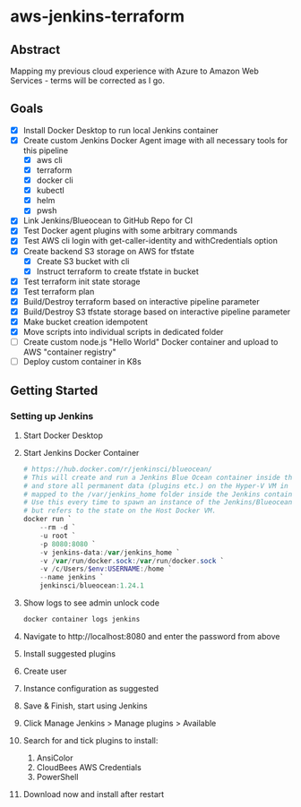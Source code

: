 # aws-jenkins-terraform

## Abstract

Mapping my previous cloud experience with Azure to Amazon Web Services - terms will be corrected as I go.

## Goals

- [x] Install Docker Desktop to run local Jenkins container
- [x] Create custom Jenkins Docker Agent image with all necessary tools for this pipeline
  - [x] aws cli
  - [x] terraform
  - [x] docker cli
  - [x] kubectl
  - [x] helm
  - [x] pwsh
- [x] Link Jenkins/Blueocean to GitHub Repo for CI
- [x] Test Docker agent plugins with some arbitrary commands
- [x] Test AWS cli login with get-caller-identity and withCredentials option
- [x] Create backend S3 storage on AWS for tfstate
  - [x] Create S3 bucket with cli
  - [x] Instruct terraform to create tfstate in bucket
- [x] Test terraform init state storage
- [x] Test terraform plan
- [x] Build/Destroy terraform based on interactive pipeline parameter
- [x] Build/Destroy S3 tfstate storage based on interactive pipeline parameter
- [x] Make bucket creation idempotent
- [x] Move scripts into individual scripts in dedicated folder
- [ ] Create custom node.js "Hello World" Docker container and upload to AWS "container registry"
- [ ] Deploy custom container in K8s

## Getting Started

### Setting up Jenkins

1. Start Docker Desktop
1. Start Jenkins Docker Container

    ```powershell
    # https://hub.docker.com/r/jenkinsci/blueocean/
    # This will create and run a Jenkins Blue Ocean container inside the Docker Desktop Hyper-V VM
    # and store all permanent data (plugins etc.) on the Hyper-V VM in the jenkins-data folder, which is
    # mapped to the /var/jenkins_home folder inside the Jenkins container.
    # Use this every time to spawn an instance of the Jenkins/Blueocean container which is ephemeral, 
    # but refers to the state on the Host Docker VM.
    docker run `
        --rm -d `
        -u root `
        -p 8080:8080 `
        -v jenkins-data:/var/jenkins_home `
        -v /var/run/docker.sock:/var/run/docker.sock `
        -v /c/Users/$env:USERNAME:/home `
        --name jenkins `
        jenkinsci/blueocean:1.24.1
    ```

1. Show logs to see admin unlock code

    ```powershell
    docker container logs jenkins
    ```

1. Navigate to http://localhost:8080 and enter the password from above
1. Install suggested plugins
1. Create user
1. Instance configuration as suggested
1. Save & Finish, start using Jenkins
1. Click Manage Jenkins > Manage plugins > Available
1. Search for and tick plugins to install:
   1. AnsiColor
   1. CloudBees AWS Credentials
   1. PowerShell
1. Download now and install after restart
